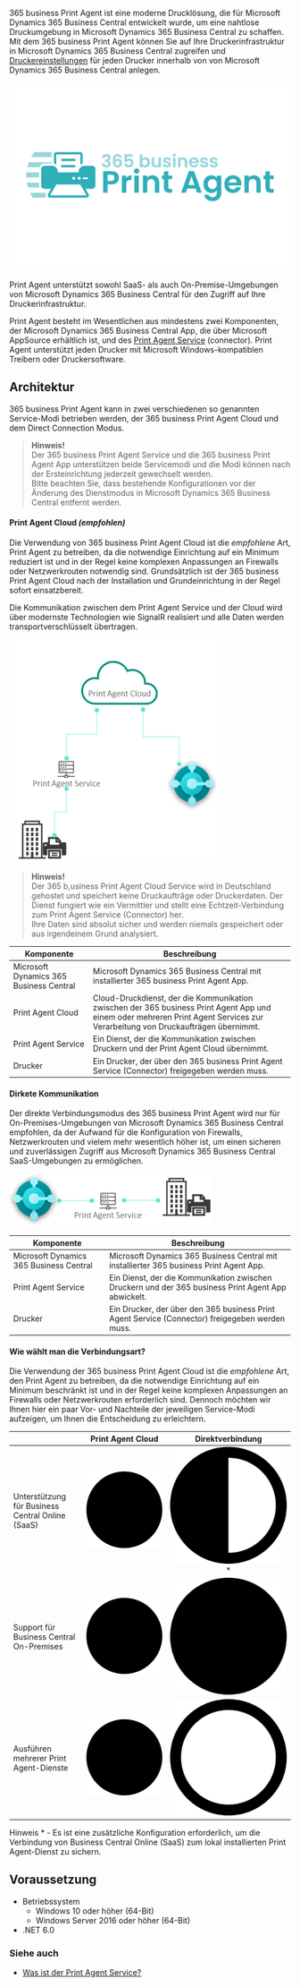 365 business Print Agent ist eine moderne Drucklösung, die für Microsoft Dynamics 365 Business Central entwickelt wurde, um eine nahtlose Druckumgebung in Microsoft Dynamics 365 Business Central zu schaffen. Mit dem 365 business Print Agent können Sie auf Ihre Druckerinfrastruktur in Microsoft Dynamics 365 Business Central zugreifen und [Druckereinstellungen](../printer-configuration/) für jeden Drucker innerhalb von von Microsoft Dynamics 365 Business Central anlegen.

![365 business Print Agent](/assets/images/365-business-print-agent/print-agent-logo.png)  

Print Agent unterstützt sowohl SaaS- als auch On-Premise-Umgebungen von Microsoft Dynamics 365 Business Central für den Zugriff auf Ihre Druckerinfrastruktur.

Print Agent besteht im Wesentlichen aus mindestens zwei Komponenten, der Microsoft Dynamics 365 Business Central App, die über Microsoft AppSource erhältlich ist, und des [Print Agent Service](../print-agent-client-whatis/) (connector). Print Agent unterstützt jeden Drucker mit Microsoft Windows-kompatiblen Treibern oder Druckersoftware.

## Architektur

365 business Print Agent kann in zwei verschiedenen so genannten Service-Modi betrieben werden, der 365 business Print Agent Cloud und dem Direct Connection Modus.

> **Hinweis!**<br>Der 365 business Print Agent Service und die 365 business Print Agent App unterstützen beide Servicemodi und die Modi können nach der Ersteinrichtung jederzeit gewechselt werden.<br>Bitte beachten Sie, dass bestehende Konfigurationen vor der Änderung des Dienstmodus in Microsoft Dynamics 365 Business Central entfernt werden.

#### Print Agent Cloud _(empfohlen)_

Die Verwendung von 365 business Print Agent Cloud ist die _empfohlene_ Art, Print Agent zu betreiben, da die notwendige Einrichtung auf ein Minimum reduziert ist und in der Regel keine komplexen Anpassungen an Firewalls oder Netzwerkrouten notwendig sind. Grundsätzlich ist der 365 business Print Agent Cloud nach der Installation und Grundeinrichtung in der Regel sofort einsatzbereit.

Die Kommunikation zwischen dem Print Agent Service und der Cloud wird über modernste Technologien wie SignalR realisiert und alle Daten werden transportverschlüsselt übertragen.

![365 business Print Agent - Cloud Architektur](/assets/images/365-business-print-agent/dac49de2188026388c10da8f28100d6b562b6bed375acee85c8a0f64d53142bc.png)  

> **Hinweis!**<br>Der 365 b,usiness Print Agent Cloud Service wird in Deutschland gehostet und speichert keine Druckaufträge oder Druckerdaten. Der Dienst fungiert wie ein Vermittler und stellt eine Echtzeit-Verbindung zum Print Agent Service (Connector) her.<br>Ihre Daten sind absolut sicher und werden niemals gespeichert oder aus irgendeinem Grund analysiert.

| Komponente | Beschreibung |
| --- | --- |
| Microsoft Dynamics 365 Business Central | Microsoft Dynamics 365 Business Central mit installierter 365 business Print Agent App. |
| Print Agent Cloud | Cloud-Druckdienst, der die Kommunikation zwischen der 365 business Print Agent App und einem oder mehreren Print Agent Services zur Verarbeitung von Druckaufträgen übernimmt. | 
| Print Agent Service | Ein Dienst, der die Kommunikation zwischen Druckern und der Print Agent Cloud übernimmt. |
| Drucker | Ein Drucker, der über den 365 business Print Agent Service (Connector) freigegeben werden muss. |

#### Dirkete Kommunikation

Der direkte Verbindungsmodus des 365 business Print Agent wird nur für On-Premises-Umgebungen von Microsoft Dynamics 365 Business Central empfohlen, da der Aufwand für die Konfiguration von Firewalls, Netzwerkrouten und vielem mehr wesentlich höher ist, um einen sicheren und zuverlässigen Zugriff aus Microsoft Dynamics 365 Business Central SaaS-Umgebungen zu ermöglichen.

![365 business Print Agent - Direct Connection Architektur](/assets/images/365-business-print-agent/76cc532b71007675a8cfd27fc522b1175b08a9ea4f5d7543bf1eae6fe4b401db.png)  

| Komponente | Beschreibung |
| --- | --- |
| Microsoft Dynamics 365 Business Central | Microsoft Dynamics 365 Business Central mit installierter 365 business Print Agent App. |
| Print Agent Service | Ein Dienst, der die Kommunikation zwischen Druckern und der 365 business Print Agent App abwickelt. |
| Drucker | Ein Drucker, der über den 365 business Print Agent Service (Connector) freigegeben werden muss. |

#### Wie wählt man die Verbindungsart?

Die Verwendung der 365 business Print Agent Cloud ist die _empfohlene_ Art, den Print Agent zu betreiben, da die notwendige Einrichtung auf ein Minimum beschränkt ist und in der Regel keine komplexen Anpassungen an Firewalls oder Netzwerkrouten erforderlich sind.
Dennoch möchten wir Ihnen hier ein paar Vor- und Nachteile der jeweiligen Service-Modi aufzeigen, um Ihnen die Entscheidung zu erleichtern.

| | Print Agent Cloud | Direktverbindung |
| --- | :---: | :---: |
| Unterstützung für Business Central Online (SaaS)| <img src="/assets/fontawesome/circle-full.svg" class="fa-icon"> | <img src="/assets/fontawesome/circle-half.svg" class="fa-icon">* |
| Support für Business Central On-Premises | <img src="/assets/fontawesome/circle-full.svg" class="fa-icon"> | <img src="/assets/fontawesome/circle-full.svg" class="fa-icon"> |
| Ausführen mehrerer Print Agent-Dienste | <img src="/assets/fontawesome/circle-full.svg" class="fa-icon"> | <img src="/assets/fontawesome/circle-empty.svg" class="fa-icon"> |


Hinweis * - Es ist eine zusätzliche Konfiguration erforderlich, um die Verbindung von Business Central Online (SaaS) zum lokal installierten Print Agent-Dienst zu sichern.


## Voraussetzung

 - Betriebssystem
   - Windows 10 oder höher (64-Bit)
   - Windows Server 2016 oder höher (64-Bit)
 - .NET 6.0

### Siehe auch

 - [Was ist der Print Agent Service?](../print-agent-client-whatis/)
